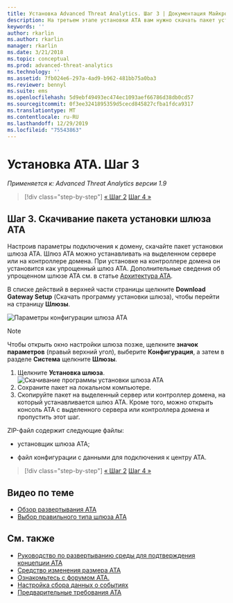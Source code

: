 ```yaml
---
title: Установка Advanced Threat Analytics. Шаг 3 | Документация Майкрософт
description: На третьем этапе установки ATA вам нужно скачать пакет установки шлюза ATA.
keywords: ''
author: rkarlin
ms.author: rkarlin
manager: rkarlin
ms.date: 3/21/2018
ms.topic: conceptual
ms.prod: advanced-threat-analytics
ms.technology: ''
ms.assetid: 7fb024e6-297a-4ad9-b962-481bb75a0ba3
ms.reviewer: bennyl
ms.suite: ems
ms.openlocfilehash: 5d9ebf49493ec474ec1093aef66786d38db0cd57
ms.sourcegitcommit: 0f3ee3241895359d5cecd845827cfba1fdca9317
ms.translationtype: MT
ms.contentlocale: ru-RU
ms.lasthandoff: 12/29/2019
ms.locfileid: "75543863"
---
```

# <a name="install-ata---step-3"></a>Установка ATA. Шаг 3

*Применяется к: Advanced Threat Analytics версии 1.9*

> [!div class="step-by-step"]
> [« Шаг 2](install-ata-step2.md)
> [Шаг 4 »](install-ata-step4.md)

## <a name="step-3-download-the-ata-gateway-setup-package"></a>Шаг 3. Скачивание пакета установки шлюза ATA

Настроив параметры подключения к домену, скачайте пакет установки шлюза ATA. Шлюз ATA можно устанавливать на выделенном сервере или на контроллере домена. При установке на контроллере домена он установится как упрощенный шлюз ATA. Дополнительные сведения об упрощенном шлюзе ATA см. в статье [Архитектура ATA](ata-architecture.md). 

В списке действий в верхней части страницы щелкните **Download Gateway Setup** (Скачать программу установки шлюза), чтобы перейти на страницу **Шлюзы**.

![Параметры конфигурации шлюза ATA](media/ATA_1.7-welcome-download-gateway.PNG)

> [!NOTE] 
> Чтобы открыть окно настройки шлюза позже, щелкните **значок параметров** (правый верхний угол), выберите **Конфигурация**, а затем в разделе **Система** щелкните **Шлюзы**.  

1.  Щелкните **Установка шлюза**.
  ![Скачивание программы установки шлюза ATA](media/download-gateway-setup.png)
2.  Сохраните пакет на локальном компьютере.
3.  Скопируйте пакет на выделенный сервер или контроллер домена, на который устанавливается шлюз ATA. Кроме того, можно открыть консоль ATA с выделенного сервера или контроллера домена и пропустить этот шаг.

ZIP-файл содержит следующие файлы:

-   установщик шлюза ATA;

-   файл конфигурации с данными для подключения к центру ATA.


> [!div class="step-by-step"]
> [« Шаг 2](install-ata-step2.md)
> [Шаг 4 »](install-ata-step4.md)


## <a name="related-videos"></a>Видео по теме
- [Обзор развертывания ATA](https://channel9.msdn.com/Shows/Microsoft-Security/Overview-of-ATA-Deployment-in-10-Minutes)
- [Выбор правильного типа шлюза ATA](https://channel9.msdn.com/Shows/Microsoft-Security/ATA-Deployment-Choose-the-Right-Gateway-Type)

## <a name="see-also"></a>См. также
- [Руководство по развертыванию среды для подтверждения концепции ATA](https://aka.ms/atapoc)
- [Средство изменения размера ATA](https://aka.ms/atasizingtool)
- [Ознакомьтесь с форумом ATA.](https://social.technet.microsoft.com/Forums/security/home?forum=mata)
- [Настройка сбора данных о событиях](configure-event-collection.md)
- [Предварительные требования ATA](ata-prerequisites.md)
